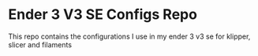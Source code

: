 Ender 3 V3 SE Configs Repo
==========================

This repo contains the configurations I use in my ender 3 v3 se for klipper, slicer and filaments
